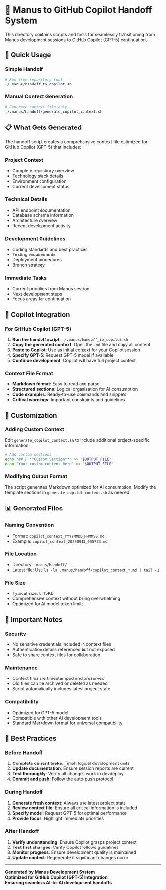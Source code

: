 # 🤖 Manus to GitHub Copilot Handoff System

This directory contains scripts and tools for seamlessly transitioning from Manus development sessions to GitHub Copilot (GPT-5) continuation.

## 🚀 **Quick Usage**

### **Simple Handoff**
```bash
# Run from repository root
./.manus/handoff_to_copilot.sh
```

### **Manual Context Generation**
```bash
# Generate context file only
./.manus/handoff/generate_copilot_context.sh
```

## 📋 **What Gets Generated**

The handoff script creates a comprehensive context file optimized for GitHub Copilot (GPT-5) that includes:

### **Project Context**
- Complete repository overview
- Technology stack details
- Environment configuration
- Current development status

### **Technical Details**
- API endpoint documentation
- Database schema information
- Architecture overview
- Recent development activity

### **Development Guidelines**
- Coding standards and best practices
- Testing requirements
- Deployment procedures
- Branch strategy

### **Immediate Tasks**
- Current priorities from Manus session
- Next development steps
- Focus areas for continuation

## 🎯 **Copilot Integration**

### **For GitHub Copilot (GPT-5)**
1. **Run the handoff script**: `./.manus/handoff_to_copilot.sh`
2. **Copy the generated context**: Open the `.md` file and copy all content
3. **Paste to Copilot**: Use as initial context for your Copilot session
4. **Specify GPT-5**: Request GPT-5 model if available
5. **Continue development**: Copilot will have full project context

### **Context File Format**
- **Markdown format**: Easy to read and parse
- **Structured sections**: Logical organization for AI consumption
- **Code examples**: Ready-to-use commands and snippets
- **Critical warnings**: Important constraints and guidelines

## 🔧 **Customization**

### **Adding Custom Context**
Edit `generate_copilot_context.sh` to include additional project-specific information:

```bash
# Add custom sections
echo "## 🎯 **Custom Section**" >> "$OUTPUT_FILE"
echo "Your custom content here" >> "$OUTPUT_FILE"
```

### **Modifying Output Format**
The script generates Markdown optimized for AI consumption. Modify the template sections in `generate_copilot_context.sh` as needed.

## 📊 **Generated Files**

### **Naming Convention**
- Format: `copilot_context_YYYYMMDD_HHMMSS.md`
- Example: `copilot_context_20250913_055733.md`

### **File Location**
- Directory: `.manus/handoff/`
- Latest file: Use `ls -la .manus/handoff/copilot_context_*.md | tail -1`

### **File Size**
- Typical size: 8-15KB
- Comprehensive context without being overwhelming
- Optimized for AI model token limits

## 🚨 **Important Notes**

### **Security**
- No sensitive credentials included in context files
- Authentication details referenced but not exposed
- Safe to share context files for collaboration

### **Maintenance**
- Context files are timestamped and preserved
- Old files can be archived or deleted as needed
- Script automatically includes latest project state

### **Compatibility**
- Optimized for GPT-5 model
- Compatible with other AI development tools
- Standard Markdown format for universal compatibility

## 🎯 **Best Practices**

### **Before Handoff**
1. **Complete current tasks**: Finish logical development units
2. **Update documentation**: Ensure session reports are current
3. **Test thoroughly**: Verify all changes work in devdeploy
4. **Commit and push**: Follow the auto-push protocol

### **During Handoff**
1. **Generate fresh context**: Always use latest project state
2. **Review context file**: Ensure all critical information is included
3. **Specify model**: Request GPT-5 for optimal performance
4. **Provide focus**: Highlight immediate priorities

### **After Handoff**
1. **Verify understanding**: Ensure Copilot grasps project context
2. **Test first changes**: Verify Copilot follows guidelines
3. **Monitor progress**: Ensure development quality is maintained
4. **Update context**: Regenerate if significant changes occur

---

**Generated by Manus Development System**  
**Optimized for GitHub Copilot (GPT-5) Integration**  
**Ensuring seamless AI-to-AI development handoffs**
